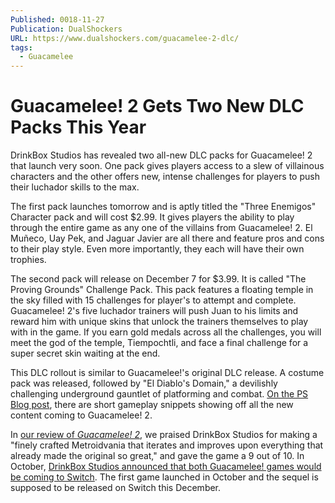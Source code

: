 ```yaml
---
Published: 0018-11-27
Publication: DualShockers
URL: https://www.dualshockers.com/guacamelee-2-dlc/
tags:
  - Guacamelee
---
```

# Guacamelee! 2 Gets Two New DLC Packs This Year

DrinkBox Studios has revealed two all-new DLC packs for Guacamelee! 2 that launch very soon. One pack gives players access to a slew of villainous characters and the other offers new, intense challenges for players to push their luchador skills to the max.

The first pack launches tomorrow and is aptly titled the "Three Enemigos" Character pack and will cost $2.99. It gives players the ability to play through the entire game as any one of the villains from Guacamelee! 2. El Muñeco, Uay Pek, and Jaguar Javier are all there and feature pros and cons to their play style. Even more importantly, they each will have their own trophies.

The second pack will release on December 7 for $3.99. It is called "The Proving Grounds" Challenge Pack. This pack features a floating temple in the sky filled with 15 challenges for player's to attempt and complete. Guacamelee! 2's five luchador trainers will push Juan to his limits and reward him with unique skins that unlock the trainers themselves to play with in the game. If you earn gold medals across all the challenges, you will meet the god of the temple, Tiempochtli, and face a final challenge for a super secret skin waiting at the end.

This DLC rollout is similar to Guacamelee!'s original DLC release. A costume pack was released, followed by "El Diablo's Domain," a devilishly challenging underground gauntlet of platforming and combat. [On the PS Blog post](https://blog.us.playstation.com/2018/11/27/guacamelee-2-gets-new-character-pack-and-challenge-level-tomorrow/), there are short gameplay snippets showing off all the new content coming to Guacamelee! 2.

In [our review of *Guacamelee! 2*](https://www.dualshockers.com/guacamelee-2-review-ps4-pc/), we praised DrinkBox Studios for making a "finely crafted Metroidvania that iterates and improves upon everything that already made the original so great," and gave the game a 9 out of 10. In October, [DrinkBox Studios announced that both Guacamelee! games would be coming to Switch](https://www.dualshockers.com/guacamelee-switch-release/). The first game launched in October and the sequel is supposed to be released on Switch this December.